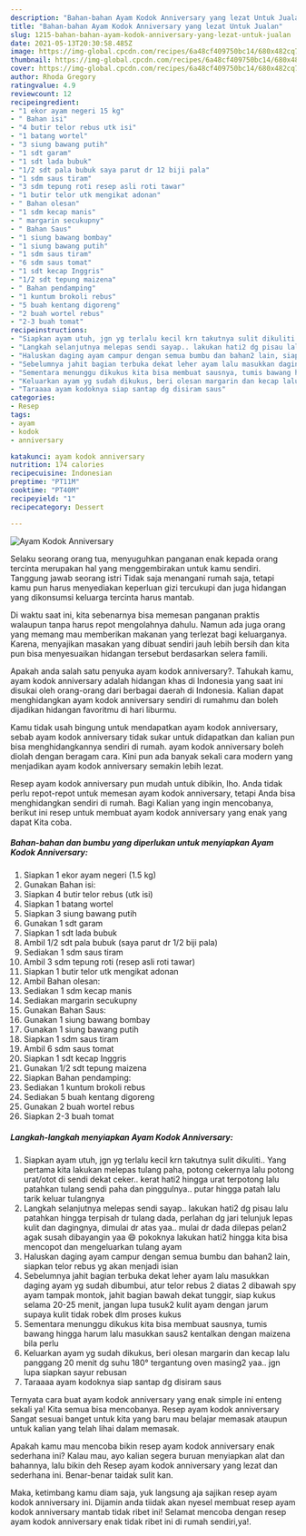 ```yaml
---
description: "Bahan-bahan Ayam Kodok Anniversary yang lezat Untuk Jualan"
title: "Bahan-bahan Ayam Kodok Anniversary yang lezat Untuk Jualan"
slug: 1215-bahan-bahan-ayam-kodok-anniversary-yang-lezat-untuk-jualan
date: 2021-05-13T20:30:58.485Z
image: https://img-global.cpcdn.com/recipes/6a48cf409750bc14/680x482cq70/ayam-kodok-anniversary-foto-resep-utama.jpg
thumbnail: https://img-global.cpcdn.com/recipes/6a48cf409750bc14/680x482cq70/ayam-kodok-anniversary-foto-resep-utama.jpg
cover: https://img-global.cpcdn.com/recipes/6a48cf409750bc14/680x482cq70/ayam-kodok-anniversary-foto-resep-utama.jpg
author: Rhoda Gregory
ratingvalue: 4.9
reviewcount: 12
recipeingredient:
- "1 ekor ayam negeri 15 kg"
- " Bahan isi"
- "4 butir telor rebus utk isi"
- "1 batang wortel"
- "3 siung bawang putih"
- "1 sdt garam"
- "1 sdt lada bubuk"
- "1/2 sdt pala bubuk saya parut dr 12 biji pala"
- "1 sdm saus tiram"
- "3 sdm tepung roti resep asli roti tawar"
- "1 butir telor utk mengikat adonan"
- " Bahan olesan"
- "1 sdm kecap manis"
- " margarin secukupny"
- " Bahan Saus"
- "1 siung bawang bombay"
- "1 siung bawang putih"
- "1 sdm saus tiram"
- "6 sdm saus tomat"
- "1 sdt kecap Inggris"
- "1/2 sdt tepung maizena"
- " Bahan pendamping"
- "1 kuntum brokoli rebus"
- "5 buah kentang digoreng"
- "2 buah wortel rebus"
- "2-3 buah tomat"
recipeinstructions:
- "Siapkan ayam utuh, jgn yg terlalu kecil krn takutnya sulit dikuliti.. Yang pertama kita lakukan melepas tulang paha, potong cekernya lalu potong urat/otot di sendi dekat ceker.. kerat hati2 hingga urat terpotong lalu patahkan tulang sendi paha dan pinggulnya.. putar hingga patah lalu tarik keluar tulangnya"
- "Langkah selanjutnya melepas sendi sayap.. lakukan hati2 dg pisau lalu patahkan hingga terpisah dr tulang dada, perlahan dg jari telunjuk lepas kulit dan dagingnya, dimulai dr atas yaa.. mulai dr dada dilepas pelan2 agak susah dibayangin yaa 😄 pokoknya lakukan hati2 hingga kita bisa mencopot dan mengeluarkan tulang ayam"
- "Haluskan daging ayam campur dengan semua bumbu dan bahan2 lain, siapkan telor rebus yg akan menjadi isian"
- "Sebelumnya jahit bagian terbuka dekat leher ayam lalu masukkan daging ayam yg sudah dibumbui, atur telor rebus 2 diatas 2 dibawah spy ayam tampak montok, jahit bagian bawah dekat tunggir, siap kukus selama 20-25 menit, jangan lupa tusuk2 kulit ayam dengan jarum supaya kulit tidak robek dlm proses kukus"
- "Sementara menunggu dikukus kita bisa membuat sausnya, tumis bawang hingga harum lalu masukkan saus2 kentalkan dengan maizena bila perlu"
- "Keluarkan ayam yg sudah dikukus, beri olesan margarin dan kecap lalu panggang 20 menit dg suhu 180° tergantung oven masing2 yaa.. jgn lupa siapkan sayur rebusan"
- "Taraaaa ayam kodoknya siap santap dg disiram saus"
categories:
- Resep
tags:
- ayam
- kodok
- anniversary

katakunci: ayam kodok anniversary 
nutrition: 174 calories
recipecuisine: Indonesian
preptime: "PT11M"
cooktime: "PT40M"
recipeyield: "1"
recipecategory: Dessert

---
```



![Ayam Kodok Anniversary](https://img-global.cpcdn.com/recipes/6a48cf409750bc14/680x482cq70/ayam-kodok-anniversary-foto-resep-utama.jpg)

Selaku seorang orang tua, menyuguhkan panganan enak kepada orang tercinta merupakan hal yang menggembirakan untuk kamu sendiri. Tanggung jawab seorang istri Tidak saja menangani rumah saja, tetapi kamu pun harus menyediakan keperluan gizi tercukupi dan juga hidangan yang dikonsumsi keluarga tercinta harus mantab.

Di waktu  saat ini, kita sebenarnya bisa memesan panganan praktis walaupun tanpa harus repot mengolahnya dahulu. Namun ada juga orang yang memang mau memberikan makanan yang terlezat bagi keluarganya. Karena, menyajikan masakan yang dibuat sendiri jauh lebih bersih dan kita pun bisa menyesuaikan hidangan tersebut berdasarkan selera famili. 



Apakah anda salah satu penyuka ayam kodok anniversary?. Tahukah kamu, ayam kodok anniversary adalah hidangan khas di Indonesia yang saat ini disukai oleh orang-orang dari berbagai daerah di Indonesia. Kalian dapat menghidangkan ayam kodok anniversary sendiri di rumahmu dan boleh dijadikan hidangan favoritmu di hari liburmu.

Kamu tidak usah bingung untuk mendapatkan ayam kodok anniversary, sebab ayam kodok anniversary tidak sukar untuk didapatkan dan kalian pun bisa menghidangkannya sendiri di rumah. ayam kodok anniversary boleh diolah dengan beragam cara. Kini pun ada banyak sekali cara modern yang menjadikan ayam kodok anniversary semakin lebih lezat.

Resep ayam kodok anniversary pun mudah untuk dibikin, lho. Anda tidak perlu repot-repot untuk memesan ayam kodok anniversary, tetapi Anda bisa menghidangkan sendiri di rumah. Bagi Kalian yang ingin mencobanya, berikut ini resep untuk membuat ayam kodok anniversary yang enak yang dapat Kita coba.

<!--inarticleads1-->

##### Bahan-bahan dan bumbu yang diperlukan untuk menyiapkan Ayam Kodok Anniversary:

1. Siapkan 1 ekor ayam negeri (1.5 kg)
1. Gunakan  Bahan isi:
1. Siapkan 4 butir telor rebus (utk isi)
1. Siapkan 1 batang wortel
1. Siapkan 3 siung bawang putih
1. Gunakan 1 sdt garam
1. Siapkan 1 sdt lada bubuk
1. Ambil 1/2 sdt pala bubuk (saya parut dr 1/2 biji pala)
1. Sediakan 1 sdm saus tiram
1. Ambil 3 sdm tepung roti (resep asli roti tawar)
1. Siapkan 1 butir telor utk mengikat adonan
1. Ambil  Bahan olesan:
1. Sediakan 1 sdm kecap manis
1. Sediakan  margarin secukupny
1. Gunakan  Bahan Saus:
1. Gunakan 1 siung bawang bombay
1. Gunakan 1 siung bawang putih
1. Siapkan 1 sdm saus tiram
1. Ambil 6 sdm saus tomat
1. Siapkan 1 sdt kecap Inggris
1. Gunakan 1/2 sdt tepung maizena
1. Siapkan  Bahan pendamping:
1. Sediakan 1 kuntum brokoli rebus
1. Sediakan 5 buah kentang digoreng
1. Gunakan 2 buah wortel rebus
1. Siapkan 2-3 buah tomat




<!--inarticleads2-->

##### Langkah-langkah menyiapkan Ayam Kodok Anniversary:

1. Siapkan ayam utuh, jgn yg terlalu kecil krn takutnya sulit dikuliti.. Yang pertama kita lakukan melepas tulang paha, potong cekernya lalu potong urat/otot di sendi dekat ceker.. kerat hati2 hingga urat terpotong lalu patahkan tulang sendi paha dan pinggulnya.. putar hingga patah lalu tarik keluar tulangnya
1. Langkah selanjutnya melepas sendi sayap.. lakukan hati2 dg pisau lalu patahkan hingga terpisah dr tulang dada, perlahan dg jari telunjuk lepas kulit dan dagingnya, dimulai dr atas yaa.. mulai dr dada dilepas pelan2 agak susah dibayangin yaa 😄 pokoknya lakukan hati2 hingga kita bisa mencopot dan mengeluarkan tulang ayam
1. Haluskan daging ayam campur dengan semua bumbu dan bahan2 lain, siapkan telor rebus yg akan menjadi isian
1. Sebelumnya jahit bagian terbuka dekat leher ayam lalu masukkan daging ayam yg sudah dibumbui, atur telor rebus 2 diatas 2 dibawah spy ayam tampak montok, jahit bagian bawah dekat tunggir, siap kukus selama 20-25 menit, jangan lupa tusuk2 kulit ayam dengan jarum supaya kulit tidak robek dlm proses kukus
1. Sementara menunggu dikukus kita bisa membuat sausnya, tumis bawang hingga harum lalu masukkan saus2 kentalkan dengan maizena bila perlu
1. Keluarkan ayam yg sudah dikukus, beri olesan margarin dan kecap lalu panggang 20 menit dg suhu 180° tergantung oven masing2 yaa.. jgn lupa siapkan sayur rebusan
1. Taraaaa ayam kodoknya siap santap dg disiram saus




Ternyata cara buat ayam kodok anniversary yang enak simple ini enteng sekali ya! Kita semua bisa mencobanya. Resep ayam kodok anniversary Sangat sesuai banget untuk kita yang baru mau belajar memasak ataupun untuk kalian yang telah lihai dalam memasak.

Apakah kamu mau mencoba bikin resep ayam kodok anniversary enak sederhana ini? Kalau mau, ayo kalian segera buruan menyiapkan alat dan bahannya, lalu bikin deh Resep ayam kodok anniversary yang lezat dan sederhana ini. Benar-benar taidak sulit kan. 

Maka, ketimbang kamu diam saja, yuk langsung aja sajikan resep ayam kodok anniversary ini. Dijamin anda tiidak akan nyesel membuat resep ayam kodok anniversary mantab tidak ribet ini! Selamat mencoba dengan resep ayam kodok anniversary enak tidak ribet ini di rumah sendiri,ya!.

